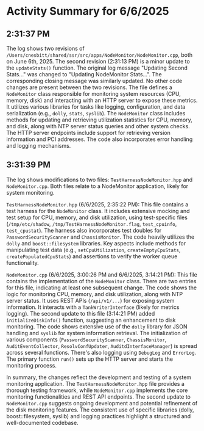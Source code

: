 # Activity Summary for 6/6/2025

## 2:31:37 PM
The log shows two revisions of `/Users/cnesbitt/shared/ssr/src/apps/NodeMonitor/NodeMonitor.cpp`, both on June 6th, 2025.  The second revision (2:31:13 PM) is a minor update to the `updateStats()` function.  The original log message "Updating Second Stats..." was changed to "Updating NodeMonitor Stats...".  The corresponding closing message was similarly updated.  No other code changes are present between the two revisions.  The file defines a `NodeMonitor` class responsible for monitoring system resources (CPU, memory, disk) and interacting with an HTTP server to expose these metrics.  It utilizes various libraries for tasks like logging, configuration, and data serialization (e.g., `dolly`, `stats`, `syslib`).  The `NodeMonitor` class includes methods for updating and retrieving utilization statistics for CPU, memory, and disk, along with NTP server status queries and other system checks.  The HTTP server endpoints include support for retrieving version information and PCI addresses.  The code also incorporates error handling and logging mechanisms.


## 3:31:39 PM
The log shows modifications to two files: `TestHarnessNodeMonitor.hpp` and `NodeMonitor.cpp`.  Both files relate to a NodeMonitor application, likely for system monitoring.

`TestHarnessNodeMonitor.hpp` (6/6/2025, 2:35:22 PM): This file contains a test harness for the `NodeMonitor` class.  It includes extensive mocking and test setup for CPU, memory, and disk utilization, using test-specific files (`/tmp/etc/shadow`, `/tmp/TestHarnessNodeMonitor.flag`, `test_cpuinfo`, `test_cpustat`).  The harness also incorporates test doubles for `PasswordSecurityScanner` and `ChassisMonitor`. The code heavily utilizes the `dolly` and `boost::filesystem` libraries.  Key aspects include methods for manipulating test data (e.g., `setCpuUtilization`, `createEmptyCpuStats`, `createPopulatedCpuStats`) and assertions to verify the worker queue functionality.


`NodeMonitor.cpp` (6/6/2025, 3:00:26 PM and 6/6/2025, 3:14:21 PM): This file contains the implementation of the `NodeMonitor` class.  There are two entries for this file, indicating at least one subsequent change. The code shows the logic for monitoring CPU, memory, and disk utilization, along with NTP server status.  It uses REST APIs (`/api/v1/...`) for exposing system information. It interacts with a `TankWriterInterface` (likely for metrics logging). The second update to this file (3:14:21 PM) added `initializeDiskInfo()` function, suggesting an enhancement to disk monitoring. The code shows extensive use of the `dolly` library for JSON handling and  `syslib` for system information retrieval.  The initialization of various components (`PasswordSecurityScanner`, `ChassisMonitor`, `AuditEventCollector`, `ResolvConfUpdater`, `AuditdInterfaceManager`) is spread across several functions.  There's also logging using `DebugLog` and `ErrorLog`.  The primary function `run()` sets up the HTTP server and starts the monitoring process.


In summary, the changes reflect the development and testing of a system monitoring application. The `TestHarnessNodeMonitor.hpp` file provides a thorough testing framework, while `NodeMonitor.cpp` implements the core monitoring functionalities and REST API endpoints.  The second update to `NodeMonitor.cpp` suggests ongoing development and potential refinement of the disk monitoring features.  The consistent use of specific libraries (dolly, boost::filesystem, syslib) and logging practices highlight a structured and well-documented codebase.
